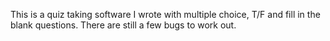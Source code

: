 This is a quiz taking software I wrote with multiple choice, T/F and fill in the blank questions. There are still a few bugs to work out.
